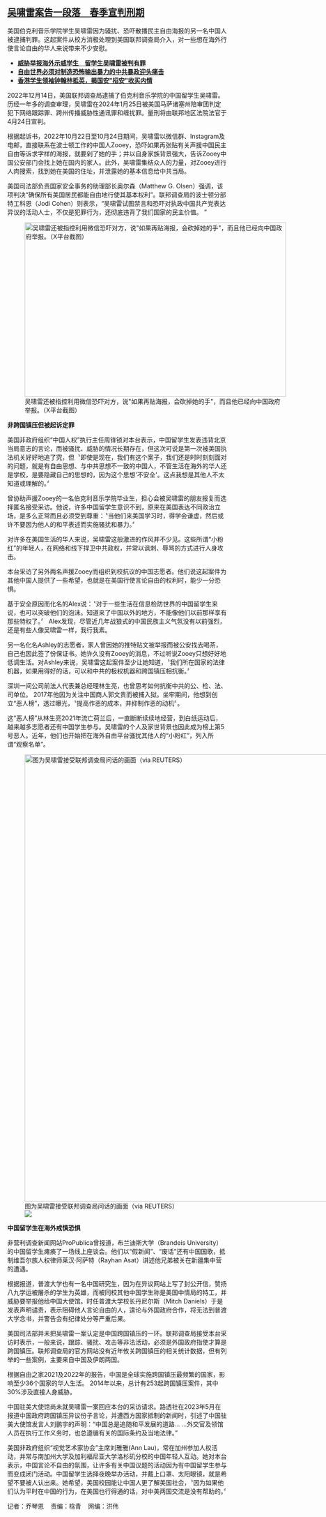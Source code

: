 <!--1707337500000-->
[吴啸雷案告一段落　春季宣判刑期](https://www.rfa.org/mandarin/yataibaodao/renquanfazhi/lu-02022024104945.html)
------

<p><span class="result-title">美国伯克利音乐学院学生吴啸雷因为骚扰、恐吓散播民主自由海报的另一名中国人被逮捕判罪。这起案件从校方消极处理到美国联邦调查局介入，对一些想在海外行使言论自由的华人来说带来不少安慰。 </span></p><ul><li><strong><a href="https://www.rfa.org/mandarin/Xinwen/10-01252024153503.html">威胁举报海外示威学生　留学生吴啸雷被判有罪</a></strong></li><li><strong><a href="https://www.rfa.org/mandarin/pinglun/chenguangchengboke/cgc-12172022155347.html">自由世界必须对制造恐怖输出暴力的中共暴政迎头痛击</a></strong></li><li><a href="https://www.rfa.org/mandarin/yataibaodao/gangtai/al-12282023200940.html"><strong>香港学生领袖钟翰林抵英，揭国安"招安"收买内情</strong></a></li></ul><p><span style="font-weight: 400;">2022年12月14日，美国联邦调查局逮捕了伯克利音乐学院的中国留学生吴啸雷。历经一年多的调查审理，吴啸雷在2024年1月25日被美国马萨诸塞州陪审团判定犯下网络跟踪罪、跨州传播威胁性通讯罪和缠扰罪。量刑将由联邦地区法院法官于4月24日宣判。</span></p><p><span style="font-weight: 400;">根据起诉书，2022年10月22日至10月24日期间，吴啸雷以微信群、Instagram及电邮，直接联系在波士顿工作的中国人Zooey，恐吓如果再张贴有关声援中国民主自由等诉求字样的海报，就要剁了她的手；并以自身家族背景强大，告诉Zooey中国公安部门会找上她在国内的家人。此外，吴啸雷集结众人的力量，对Zooey进行人肉搜索，找到她在美国的住址，并泄露她的基本信息给中共当局。</span></p><p><span style="font-weight: 400;">美国司法部负责国家安全事务的助理部长奥尔森（Matthew G. Olsen）强调，该项判决“确保所有美国居民都能自由地行使其基本权利”。联邦调查局的波士顿分部特工科恩（Jodi Cohen）则表示，“吴啸雷试图禁言和恐吓对执政中国共产党表达异议的活动人士，不仅是犯罪行为，还彻底违背了我们国家的民主价值。 ”</span></p><p><figure class="image-richtext image-inline captioned" style="width:600px;"><img alt='吴啸雷还被指控利用微信恐吓对方，说"如果再贴海报，会砍掉她的手"，而且他已经向中国政府举报。（X平台截图）' height="400" src="https://www.rfa.org/mandarin/yataibaodao/renquanfazhi/lu-02022024104945.html/56fe3-1.png/@@images/5ddea0dd-edb1-4d1f-817f-8900d52e61fb.png" title="图3 (1).png" width="600"/><figcaption class="image-caption">吴啸雷还被指控利用微信恐吓对方，说"如果再贴海报，会砍掉她的手"，而且他已经向中国政府举报。（X平台截图）</figcaption><small></small></figure></p><p><b>非跨国镇压但被起诉定罪</b></p><p><span style="font-weight: 400;">美国非政府组织“中国人权”执行主任周锋锁对本台表示，中国留学生发表违背北京当局意志的言论，而被骚扰、威胁的情况长期存在，但这次可说是第一次被美国执法机关好好地追了究，但〝即使是现在，我们有这个案子，我们还是时时刻刻面对的问题，就是有自由思想、与中共思想不一致的中国人，不管生活在海外的华人还是学校，是要隐藏自己的思想的，因为这个思想'不安全'。这点我想是其他人不太知道或理解的。〞</span></p><p><span style="font-weight: 400;">曾协助声援Zooey的一名伯克利音乐学院毕业生，担心会被吴啸雷的朋友报复而选择匿名接受采访。他说，许多中国留学生意识不到，原来在美国表达不同政治立场，是多么正常而且必须受到尊重：〝当他们来美国学习时，得学会谦虚，然后或许不要因为他人的和平表述而实施骚扰和暴力。〞</span></p><p><span style="font-weight: 400;">对许多在美国生活的华人来说，吴啸雷这般激进的作风并不少见。这些所谓“小粉红”的年轻人，在网络和线下捍卫中共政权，并常以讽刺、辱骂的方式进行人身攻击。</span></p><p><span style="font-weight: 400;">本台采访了另外两名声援Zooey而组织到校抗议的中国志愿者。他们说这起案件为其他中国人提供了一些希望，也就是在美国行使言论自由的权利时，能少一分恐惧。</span></p><p><span style="font-weight: 400;">基于安全原因而化名的Alex说：〝对于一些生活在信息检防世界的中国留学生来说，也可以突破他们的泡沫。知道来了中国以外的地方，不能像他们以前那样享有那些特权了。〞 Alex发现，尽管近几年战狼式的中国民族主义气氛没有以前强烈，还是有些人像吴啸雷一样，我行我素。</span></p><p><span style="font-weight: 400;">另一名化名Ashley的志愿者，家人曾因她的推特贴文被举报而被公安找去喝茶，自己也因此签了份保证书。她许久没有Zooey的消息，不过听说Zooey只想好好地低调生活。对Ashley来说，吴啸雷这起案件至少让她知道，〝我们所在国家的法律机器，如果用得好的话，可以和中共的极权机器和跨国镇压相抗衡。〞</span></p><p><span style="font-weight: 400;">深圳一间公司前法人代表兼总经理林生亮，也曾思考如何抗衡中共的公、检、法、司单位。 2017年他因为关注中国商人郭文贵而被捕入狱。坐牢期间，他想到创立“恶人榜”，透过曝光，〝提高作恶的成本，并抑制作恶的动机〞。</span></p><p><span style="font-weight: 400;">这“恶人榜”从林生亮2021年流亡荷兰后，一直断断续续地经营，到白纸运动后，越来越多志愿者还有中国学生参与。吴啸雷的个人及家世背景也因此成为榜上第5号恶人。近年，他们也开始把在海外自由平台骚扰其他人的“小粉红”，列入所谓“观察名单”。</span></p><p><figure class="image-richtext image-inline captioned" style="width:1280px;"><img alt="图为吴啸雷接受联邦调查局问话的画面（via REUTERS）" height="1025" src="https://www.rfa.org/mandarin/yataibaodao/renquanfazhi/lu-02022024104945.html/2024-01-25t172859z_406949139_rc2wm5afb1ci_rtrmadp_3_usa-china-massachusetts-crime.jpg/@@images/fb03f2b1-3b68-4475-a243-4787fbb30d13.jpeg" title="2024-01-25T172859Z_406949139_RC2WM5AFB1CI_RTRMADP_3_USA-CHINA-MASSACHUSETTS-CRIME.JPG" width="1280"/><figcaption class="image-caption">图为吴啸雷接受联邦调查局问话的画面（via REUTERS）</figcaption><small></small><div id="zoomattribute"><a data-caption="图为吴啸雷接受联邦调查局问话的画面（via REUTERS）" data-fancybox="" href="https://www.rfa.org/mandarin/yataibaodao/renquanfazhi/lu-02022024104945.html/2024-01-25t172859z_406949139_rc2wm5afb1ci_rtrmadp_3_usa-china-massachusetts-crime.jpg" id="single_image" title="图为吴啸雷接受联邦调查局问话的画面（via REUTERS）"><img src="/++plone++rfa-resources/img/icon-zoom.png"/></a></div></figure></p><p><b>中国留学生在海外戒慎恐惧</b></p><p><span style="font-weight: 400;">非营利调查新闻网站ProPublica曾报道，布兰迪斯大学（Brandeis University）的中国留学生瘫痪了一场线上座谈会。他们以“假新闻”、“废话”还有中国国歌，抵制维吾尔族人权律师莱汉·阿萨特（Rayhan Asat）讲述他兄弟被关在新疆集中营的遭遇。</span></p><p><span style="font-weight: 400;">根据报道，普渡大学也有一名中国研究生，因为在异议网站上写了封公开信，赞扬八九学运被屠杀的学生为英雄，而被同校其他中国学生称是美国中情局的特工，并威胁要举报他给中国大使馆。时任普渡大学校长丹尼尔斯（Mitch Daniels）于是发表声明谴责，表示阻碍他人言论自由的人，遑论与外国政府合作，将无法到普渡大学念书，并警告会有纪律处分等严重后果。</span></p><p><span style="font-weight: 400;">美国司法部并未把吴啸雷一案认定是中国跨国镇压的一环。联邦调查局接受本台采访时表示，一般来说，跟踪、骚扰、攻击等非法活动，必须是外国政府指使才算是跨国镇压。联邦调查局的官方网站没有近年攸关跨国镇压的相关统计数据，但有列举的一些案例，主要来自中国及伊朗两国。</span></p><p><span style="font-weight: 400;">根据自由之家2021及2022年的报告，中国是全球实施跨国镇压最频繁的国家，影响至少36个国家的华人生活。 2014年以来，总计有253起跨国镇压案件，其中30%涉及直接人身威胁。</span></p><p><span style="font-weight: 400;">中国驻美大使馆尚未就吴啸雷一案回应本台的采访请求。路透社在2023年5月在报道中国政府跨国镇压异议份子言论，并遭西方国家抵制的新闻时，引述了中国驻美大使馆发言人刘鹏宇的声明：“中国总是追随和平发展的道路... ...外交官及领馆人员在执行工作义务时，也总遵循有关的国际条约及当地法律。”</span></p><p><span style="font-weight: 400;">美国非政府组织“视觉艺术家协会”主席刘雅雅(Ann Lau)，常在加州参加人权活动，并常与南加州大学及加利福尼亚大学洛杉矶分校的中国年轻人互动。她对本台表示，中国言论不自由的氛围，让许多有关中国议题的活动因为有中国留学生参与而变成闭门活动。中国留学生选择夜晚举办活动，并戴上口罩、太阳眼镜，就是希望不要被人认出来。她希望，美国校园能让中国人更了解美国社会，〝因为如果他们认为平时在中国的行为，在美国也行得通的话，对中美两国交流是没有帮助的。〞</span></p><p><span style="font-weight: 400;">记者：乔琴恩    责编：梒青    网编：洪伟</span></p>
